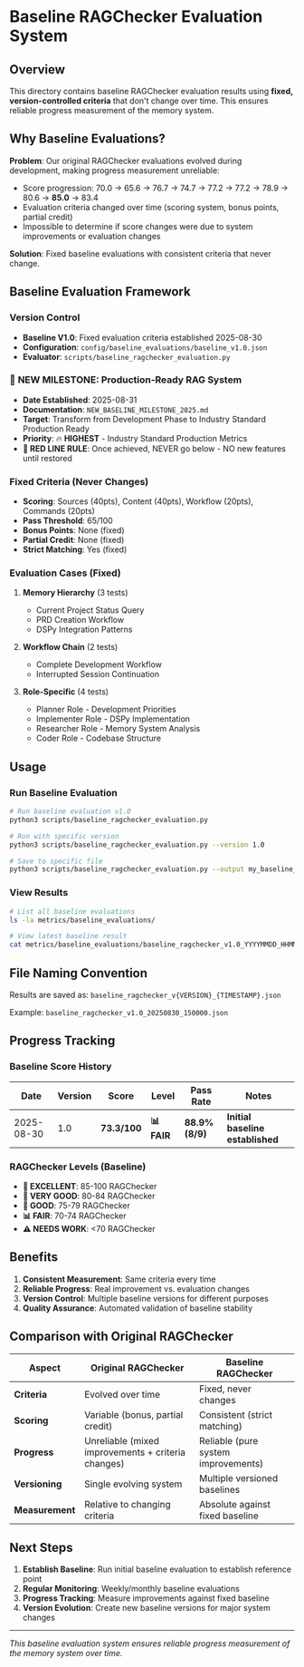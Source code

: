 # Baseline RAGChecker Evaluation System

## Overview

This directory contains baseline RAGChecker evaluation results using **fixed, version-controlled criteria** that don't change over time. This ensures reliable progress measurement of the memory system.

## Why Baseline Evaluations?

**Problem**: Our original RAGChecker evaluations evolved during development, making progress measurement unreliable:
- Score progression: 70.0 → 65.6 → 76.7 → 74.7 → 77.2 → 77.2 → 78.9 → 80.6 → **85.0** → 83.4
- Evaluation criteria changed over time (scoring system, bonus points, partial credit)
- Impossible to determine if score changes were due to system improvements or evaluation changes

**Solution**: Fixed baseline evaluations with consistent criteria that never change.

## Baseline Evaluation Framework

### Version Control
- **Baseline V1.0**: Fixed evaluation criteria established 2025-08-30
- **Configuration**: `config/baseline_evaluations/baseline_v1.0.json`
- **Evaluator**: `scripts/baseline_ragchecker_evaluation.py`

### 🎯 **NEW MILESTONE: Production-Ready RAG System**
- **Date Established**: 2025-08-31
- **Documentation**: `NEW_BASELINE_MILESTONE_2025.md`
- **Target**: Transform from Development Phase to Industry Standard Production Ready
- **Priority**: 🔥 **HIGHEST** - Industry Standard Production Metrics
- **🚨 RED LINE RULE**: Once achieved, NEVER go below - NO new features until restored

### Fixed Criteria (Never Changes)
- **Scoring**: Sources (40pts), Content (40pts), Workflow (20pts), Commands (20pts)
- **Pass Threshold**: 65/100
- **Bonus Points**: None (fixed)
- **Partial Credit**: None (fixed)
- **Strict Matching**: Yes (fixed)

### Evaluation Cases (Fixed)
1. **Memory Hierarchy** (3 tests)
   - Current Project Status Query
   - PRD Creation Workflow
   - DSPy Integration Patterns

2. **Workflow Chain** (2 tests)
   - Complete Development Workflow
   - Interrupted Session Continuation

3. **Role-Specific** (4 tests)
   - Planner Role - Development Priorities
   - Implementer Role - DSPy Implementation
   - Researcher Role - Memory System Analysis
   - Coder Role - Codebase Structure

## Usage

### Run Baseline Evaluation
```bash
# Run baseline evaluation v1.0
python3 scripts/baseline_ragchecker_evaluation.py

# Run with specific version
python3 scripts/baseline_ragchecker_evaluation.py --version 1.0

# Save to specific file
python3 scripts/baseline_ragchecker_evaluation.py --output my_baseline_results.json
```

### View Results
```bash
# List all baseline evaluations
ls -la metrics/baseline_evaluations/

# View latest baseline result
cat metrics/baseline_evaluations/baseline_ragchecker_v1.0_YYYYMMDD_HHMMSS.json | jq '.average_score'
```

## File Naming Convention

Results are saved as: `baseline_ragchecker_v{VERSION}_{TIMESTAMP}.json`

Example: `baseline_ragchecker_v1.0_20250830_150000.json`

## Progress Tracking

### Baseline Score History
| Date | Version | Score | Level | Pass Rate | Notes |
|------|---------|-------|-------|-----------|-------|
| 2025-08-30 | 1.0 | **73.3/100** | **📊 FAIR** | **88.9% (8/9)** | **Initial baseline established** |

### RAGChecker Levels (Baseline)
- **🥇 EXCELLENT**: 85-100 RAGChecker
- **🥈 VERY GOOD**: 80-84 RAGChecker
- **🥉 GOOD**: 75-79 RAGChecker
- **📊 FAIR**: 70-74 RAGChecker
- **⚠️ NEEDS WORK**: <70 RAGChecker

## Benefits

1. **Consistent Measurement**: Same criteria every time
2. **Reliable Progress**: Real improvement vs. evaluation changes
3. **Version Control**: Multiple baseline versions for different purposes
4. **Quality Assurance**: Automated validation of baseline stability

## Comparison with Original RAGChecker

| Aspect | Original RAGChecker | Baseline RAGChecker |
|--------|----------------|----------------|
| **Criteria** | Evolved over time | Fixed, never changes |
| **Scoring** | Variable (bonus, partial credit) | Consistent (strict matching) |
| **Progress** | Unreliable (mixed improvements + criteria changes) | Reliable (pure system improvements) |
| **Versioning** | Single evolving system | Multiple versioned baselines |
| **Measurement** | Relative to changing criteria | Absolute against fixed baseline |

## Next Steps

1. **Establish Baseline**: Run initial baseline evaluation to establish reference point
2. **Regular Monitoring**: Weekly/monthly baseline evaluations
3. **Progress Tracking**: Measure improvements against fixed baseline
4. **Version Evolution**: Create new baseline versions for major system changes

---

*This baseline evaluation system ensures reliable progress measurement of the memory system over time.*
